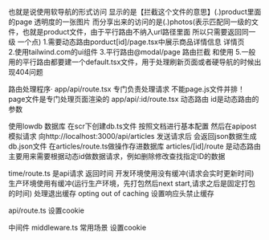 
也就是说使用软导航的形式访问 显示的是【拦截这个文件的意思】(.)product里面的page 透明度的一张图片 
而分享出来的访问的是(.)photos(表示匹配同一级的文件，也就是product文件，由于平行路由不纳入url路径里面 所以只需要返回同一级 一个点)
1.需要动态路由porduct[id]/page.tsx中展示商品详情信息  详情页   
2.使用tailwind.com的ui组件
3.平行路由@modal/page     路由拦截 和使用
5.一般用的平行路由都要建一个default.tsx文件，用于处理刷新页面或者硬导航的时候出现404问题

路由处理程序·
app/api/route.tsx  专门负责处理请求  不能page.js文件并排！  page文件是专门处理页面渲染的
app/api/:id/route.tsx 动态路由 id是动态路由的参数

使用lowdb 数据库  在scr下创建db.ts文件 按照文档进行基本配置
然后在apipost模拟请求 向http://localhost:3000/api/articles 发送请求后 会返回json数据生成db.json文件  在articles/route.ts做操作存进数据库
articles/[id]/route 是动态路由  主要用来需要根据动态id做数据请求，例如删除修改查找指定ID的数据 

time/route.ts 是api请求 返回时间 开发环境使用没有缓冲(请求会实时更新时间) 生产环境使用有缓冲(运行生产环境，先打包然后next start,请求之后是固定打包的时间)
处理退出缓存 opting out of caching 设置响应头禁止缓存

api/route.ts 设置cookie

中间件 middleware.ts  常用场景 设置cookie 



